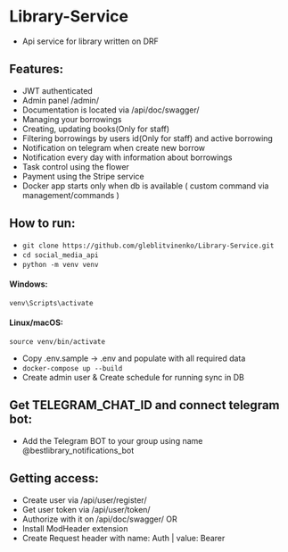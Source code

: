 # Library-Service

- Api service for library written on DRF


## Features:

- JWT authenticated
- Admin panel /admin/
- Documentation is located via /api/doc/swagger/
- Managing your borrowings
- Creating, updating books(Only for staff)
- Filtering borrowings by users id(Only for staff) and active borrowing
- Notification on telegram when create new borrow
- Notification every day with information about borrowings
- Task control using the flower
- Payment using the Stripe service
- Docker app starts only when db is available ( custom command via management/commands )

## How to run:

- `git clone https://github.com/gleblitvinenko/Library-Service.git`
- `cd social_media_api`
- `python -m venv venv`
#### Windows:

`venv\Scripts\activate`

#### Linux/macOS:
`source venv/bin/activate`
- Copy .env.sample -> .env and populate with all required data
- `docker-compose up --build`
- Create admin user & Create schedule for running sync in DB

## Get TELEGRAM_CHAT_ID and connect telegram bot:

- Add the Telegram BOT to your group using name @bestlibrary_notifications_bot

## Getting access:

- Create user via /api/user/register/
- Get user token via /api/user/token/
- Authorize with it on /api/doc/swagger/ OR
- Install ModHeader extension 
- Create Request header with name: Auth | value: Bearer <Your access token>